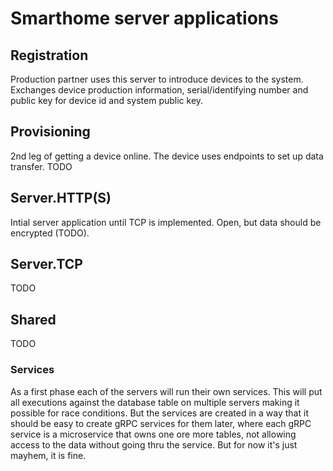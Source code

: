 # Smarthome server applications

## Registration

Production partner uses this server to introduce devices to the system. Exchanges device production information, serial/identifying number and public key for device id and system public key. 

## Provisioning

2nd leg of getting a device online. The device uses endpoints to set up data transfer. TODO

## Server.HTTP(S)

Intial server application until TCP is implemented. Open, but data should be encrypted (TODO).

## Server.TCP

TODO

## Shared

TODO

### Services

As a first phase each of the servers will run their own services. This will put all executions against the database table on multiple servers making it possible for race conditions. But the services are created in a way that it should be easy to create gRPC services for them later, where each gRPC service is a microservice that owns one ore more tables, not allowing access to the data without going thru the service. But for now it's just mayhem, it is fine. 